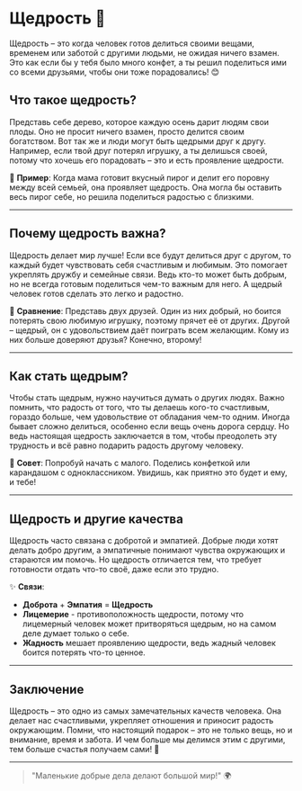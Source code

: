 # Щедрость 🌟

Щедрость – это когда человек готов делиться своими вещами, временем или заботой с другими людьми, не ожидая ничего взамен. Это как если бы у тебя было много конфет, а ты решил поделиться ими со всеми друзьями, чтобы они тоже порадовались! 😊

## Что такое щедрость?

Представь себе дерево, которое каждую осень дарит людям свои плоды. Оно не просит ничего взамен, просто делится своим богатством. Вот так же и люди могут быть щедрыми друг к другу. Например, если твой друг потерял игрушку, а ты делишься своей, потому что хочешь его порадовать – это и есть проявление щедрости. 

🍏 **Пример**: Когда мама готовит вкусный пирог и делит его поровну между всей семьей, она проявляет щедрость. Она могла бы оставить весь пирог себе, но решила поделиться радостью с близкими.

---

## Почему щедрость важна?

Щедрость делает мир лучше! Если все будут делиться друг с другом, то каждый будет чувствовать себя счастливым и любимым. Это помогает укреплять дружбу и семейные связи. Ведь кто-то может быть добрым, но не всегда готовым поделиться чем-то важным для него. А щедрый человек готов сделать это легко и радостно.

👫 **Сравнение**: Представь двух друзей. Один из них добрый, но боится потерять свою любимую игрушку, поэтому прячет её от других. Другой – щедрый, он с удовольствием даёт поиграть всем желающим. Кому из них больше доверяют друзья? Конечно, второму!

---

## Как стать щедрым?

Чтобы стать щедрым, нужно научиться думать о других людях. Важно помнить, что радость от того, что ты делаешь кого-то счастливым, гораздо больше, чем удовольствие от обладания чем-то одним. Иногда бывает сложно делиться, особенно если вещь очень дорога сердцу. Но ведь настоящая щедрость заключается в том, чтобы преодолеть эту трудность и всё равно подарить радость другому человеку.

🎁 **Совет**: Попробуй начать с малого. Поделись конфеткой или карандашом с одноклассником. Увидишь, как приятно это будет и ему, и тебе!

---

## Щедрость и другие качества

Щедрость часто связана с добротой и эмпатией. Добрые люди хотят делать добро другим, а эмпатичные понимают чувства окружающих и стараются им помочь. Но щедрость отличается тем, что требует готовности отдать что-то своё, даже если это трудно.

✨ **Связи**:
- **Доброта** + **Эмпатия** = **Щедрость**
- **Лицемерие** - противоположность щедрости, потому что лицемерный человек может притворяться щедрым, но на самом деле думает только о себе.
- **Жадность** мешает проявлению щедрости, ведь жадный человек боится потерять что-то ценное.

---

## Заключение

Щедрость – это одно из самых замечательных качеств человека. Она делает нас счастливыми, укрепляет отношения и приносит радость окружающим. Помни, что настоящий подарок – это не только вещь, но и внимание, время и забота. И чем больше мы делимся этим с другими, тем больше счастья получаем сами! 💖

---

> "Маленькие добрые дела делают большой мир!" 🌍